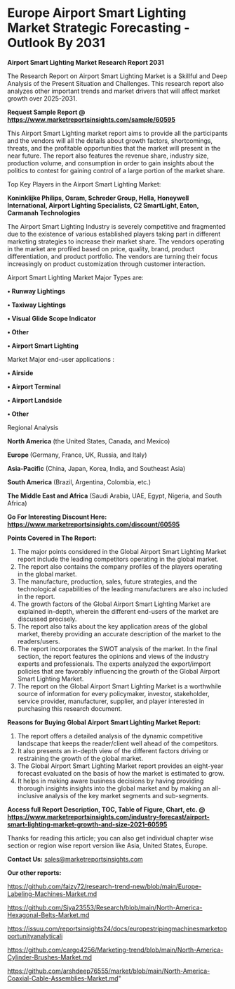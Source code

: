 # Europe Airport Smart Lighting Market Strategic Forecasting - Outlook By 2031

<strong>Airport Smart Lighting Market Research Report 2031</strong>

The Research Report on Airport Smart Lighting Market is a Skillful and Deep Analysis of the Present Situation and Challenges. This research report also analyzes other important trends and market drivers that will affect market growth over 2025-2031.

<strong>Request Sample Report @ <a href=https://www.marketreportsinsights.com/sample/60595>https://www.marketreportsinsights.com/sample/60595</a></strong>

This Airport Smart Lighting market report aims to provide all the participants and the vendors will all the details about growth factors, shortcomings, threats, and the profitable opportunities that the market will present in the near future. The report also features the revenue share, industry size, production volume, and consumption in order to gain insights about the politics to contest for gaining control of a large portion of the market share.

Top Key Players in the Airport Smart Lighting Market:

<strong>Koninklijke Philips, Osram, Schreder Group, Hella, Honeywell International, Airport Lighting Specialists, C2 SmartLight, Eaton, Carmanah Technologies</strong>

The Airport Smart Lighting Industry is severely competitive and fragmented due to the existence of various established players taking part in different marketing strategies to increase their market share. The vendors operating in the market are profiled based on price, quality, brand, product differentiation, and product portfolio. The vendors are turning their focus increasingly on product customization through customer interaction.

Airport Smart Lighting Market Major Types are:

<strong>• Runway Lightings

• Taxiway Lightings

• Visual Glide Scope Indicator

• Other

• Airport Smart Lighting</strong>

Market Major end-user applications :

<strong>• Airside

• Airport Terminal

• Airport Landside

• Other</strong>

Regional Analysis

</u><strong><b>North America</b></strong> (the United States, Canada, and Mexico)

<strong><b>Europe </b></strong>(Germany, France, UK, Russia, and Italy)

<strong><b>Asia-Pacific</b></strong> (China, Japan, Korea, India, and Southeast Asia)

<strong><b>South America</b></strong> (Brazil, Argentina, Colombia, etc.)

<strong><b>The Middle East and Africa</b></strong> (Saudi Arabia, UAE, Egypt, Nigeria, and South Africa)

<strong>Go For Interesting Discount Here: <a href=https://www.marketreportsinsights.com/discount/60595>https://www.marketreportsinsights.com/discount/60595</a></strong>

<strong>Points Covered in The Report:</strong>
<ol>
  <li>The major points considered in the Global Airport Smart Lighting Market report include the leading competitors operating in the global market.</li>
  <li>The report also contains the company profiles of the players operating in the global market.</li>
  <li>The manufacture, production, sales, future strategies, and the technological capabilities of the leading manufacturers are also included in the report.</li>
  <li>The growth factors of the Global Airport Smart Lighting Market are explained in-depth, wherein the different end-users of the market are discussed precisely.</li>
  <li>The report also talks about the key application areas of the global market, thereby providing an accurate description of the market to the readers/users.</li>
  <li>The report incorporates the SWOT analysis of the market. In the final section, the report features the opinions and views of the industry experts and professionals. The experts analyzed the export/import policies that are favorably influencing the growth of the Global Airport Smart Lighting Market.</li>
  <li>The report on the Global Airport Smart Lighting Market is a worthwhile source of information for every policymaker, investor, stakeholder, service provider, manufacturer, supplier, and player interested in purchasing this research document.</li>
</ol>
<strong>Reasons for Buying Global Airport Smart Lighting Market Report:</strong>

<ol>
  <li>The report offers a detailed analysis of the dynamic competitive landscape that keeps the reader/client well ahead of the competitors.</li>
  <li>It also presents an in-depth view of the different factors driving or restraining the growth of the global market.</li>
  <li>The Global Airport Smart Lighting Market report provides an eight-year forecast evaluated on the basis of how the market is estimated to grow.</li>
  <li>It helps in making aware business decisions by having providing thorough insights insights into the global market and by making an all-inclusive analysis of the key market segments and sub-segments.</li>
</ol>
<strong>Access full Report Description, TOC, Table of Figure, Chart, etc. @ <a href=https://www.marketreportsinsights.com/industry-forecast/airport-smart-lighting-market-growth-and-size-2021-60595>https://www.marketreportsinsights.com/industry-forecast/airport-smart-lighting-market-growth-and-size-2021-60595</a></strong>


Thanks for reading this article; you can also get individual chapter wise section or region wise report version like Asia, United States, Europe.

<strong>Contact Us:</strong>
sales@marketreportsinsights.com

<strong>Our other reports:</strong>

<a href=https://github.com/faizy72/research-trend-new/blob/main/Europe-Labeling-Machines-Market.md>https://github.com/faizy72/research-trend-new/blob/main/Europe-Labeling-Machines-Market.md</a>

<a href=https://github.com/Siya23553/Research/blob/main/North-America-Hexagonal-Belts-Market.md>https://github.com/Siya23553/Research/blob/main/North-America-Hexagonal-Belts-Market.md</a>

<a href=https://issuu.com/reportsinsights24/docs/europestripingmachinesmarketopportunityanalyticali>https://issuu.com/reportsinsights24/docs/europestripingmachinesmarketopportunityanalyticali</a>

<a href=https://github.com/cargo4256/Marketing-trend/blob/main/North-America-Cylinder-Brushes-Market.md>https://github.com/cargo4256/Marketing-trend/blob/main/North-America-Cylinder-Brushes-Market.md</a>

<a href=https://github.com/arshdeep76555/market/blob/main/North-America-Coaxial-Cable-Assemblies-Market.md>https://github.com/arshdeep76555/market/blob/main/North-America-Coaxial-Cable-Assemblies-Market.md</a>"
